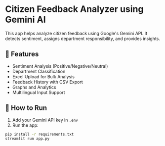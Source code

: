# Citizen Feedback Analyzer using Gemini AI

This app helps analyze citizen feedback using Google's Gemini API. It detects sentiment, assigns department responsibility, and provides insights.

## 🔧 Features
- Sentiment Analysis (Positive/Negative/Neutral)
- Department Classification
- Excel Upload for Bulk Analysis
- Feedback History with CSV Export
- Graphs and Analytics
- Multilingual Input Support

## 🚀 How to Run
1. Add your Gemini API key in `.env`
2. Run the app:
```bash
pip install -r requirements.txt
streamlit run app.py
```
